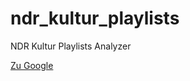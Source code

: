 # ndr_kultur_playlists
NDR Kultur Playlists Analyzer

<a href="https://www.google.de">Zu Google</a>


